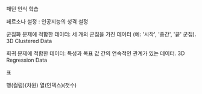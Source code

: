  패턴 인식 학습

 페르소나 설정 : 인공지능의 성격 설정


 군집화 문제에 적합한 데이터: 세 개의 군집을 가진 데이터 (예: '시작', '중간', '끝' 군집).
3D Clustered Data


회귀 문제에 적합한 데이터: 특성과 목표 값 간의 연속적인 관계가 있는 데이터.
3D Regression Data



표

행(컬럼)(차원)
열(인덱스)(갯수)